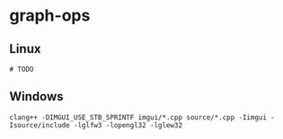 # graph-ops

## Linux

    # TODO

## Windows

    clang++ -DIMGUI_USE_STB_SPRINTF imgui/*.cpp source/*.cpp -Iimgui -Isource/include -lglfw3 -lopengl32 -lglew32
